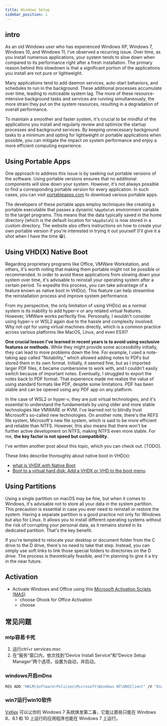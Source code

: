 ```yaml
---
title: Windows Setup
sidebar_position: 1
---
```

## intro
As an old Windows user who has experienced Windows XP, Windows 7, Windows 10, and Windows 11, I've observed a recurring issue. Over time, as you install numerous applications, your system tends to slow down when compared to its performance right after a fresh installation. The primary reason behind this slowdown is that a significant portion of the applications you install are not pure or lightweight.

Many applications tend to add daemon services, auto-start behaviors, and schedules to run in the background. These additional processes accumulate over time, leading to noticeable system lag. The more of these resource-intensive background tasks and services are running simultaneously, the more strain they put on the system resources, resulting in a degradation of overall performance.

To maintain a smoother and faster system, it's crucial to be mindful of the applications you install and regularly review and optimize the startup processes and background services. By keeping unnecessary background tasks to a minimum and opting for lightweight or portable applications when possible, you can mitigate the impact on system performance and enjoy a more efficient computing experience.



## Using Portable Apps

One approach to address this issue is by seeking out portable versions of the software. Using portable versions ensures that no additional components will slow down your system. However, it's not always possible to find a corresponding portable version for every application. In such cases, you can visit [portableapps.com](https://portableapps.com/) to download various portable apps.

The developers of these portable apps employ techniques like creating a portable executable that passes a dynamic `%AppData%` environment variable to the target programs. This means that the data typically saved in the home directory (which is the default location for `%AppData%`) is now stored in a custom directory. The website also offers instructions on how to create your own portable version if you're interested in trying it out yourself (I'll give it a shot when I have the time 😁).



## Using VHD(X) Native Boot

Regarding proprietary programs like Office, VMWare Workstation, and others, it's worth noting that making them portable might not be possible or recommended. In order to avoid these applications from slowing down your system over time, it's advisable to reinstall your operating system after a certain period. To expedite this process, you can take advantage of a feature known as native boot in VHD(x). This feature can help streamline the reinstallation process and improve system performance.

From my perspective, the only limitation of using VHD(x) as a normal system is its inability to add hyper-v or any related virtual features. However, VMWare works perfectly fine. Personally, I wouldn't consider using hyper-v or WSL2 again due to the hassle and complexity involved. Why not opt for using virtual machines directly, which is a common practice across various platforms like MacOS, Linux, and even ESXI?

**One crucial lesson I've learned in recent years is to avoid using exclusive features or methods.** While they might provide some accessibility initially, they can lead to more problems down the line. For example, I used a note-taking app called "Notability," which allowed adding notes to PDFs but stored them in its own format. Initially, it seemed fine, but as I imported larger PDF files, it became cumbersome to work with, and I couldn't easily switch because of important notes. Eventually, I struggled to export the notes back to PDF format. That experience made me realize the value of using standard formats like PDF, despite some limitations. PDF has been stable and can be opened using any PDF app on any platform.

In the case of WSL2 or hyper-v, they are just virtual technologies, and it's essential to understand the fundamentals by using older and more stable technologies like VMWARE or KVM. I've learned not to blindly trust Microsoft's so-called new technologies. On another note, there's the REFS file system, Microsoft's new file system, which is said to be more efficient and reliable than NTFS. However, this also means that there won't be further active development on NTFS, making NTFS even more stable. For me, **the key factor is not speed but compatibility**.

I've written another post about this topic, which you can check out. [TODO].

These links describe thoroughly about native boot in VHD(x):

*  [what is VHDX with Native Boot](https://learn.microsoft.com/en-us/windows-hardware/manufacture/desktop/deploy-windows-on-a-vhd--native-boot?view=windows-11)
* [Boot to a virtual hard disk: Add a VHDX or VHD to the boot menu](https://learn.microsoft.com/en-us/windows-hardware/manufacture/desktop/boot-to-vhd--native-boot--add-a-virtual-hard-disk-to-the-boot-menu?view=windows-11).



## Using Partitions

Using a single partition on macOS may be fine, but when it comes to Windows, it's advisable not to store all your data in the system partition. This precaution is essential in case you ever need to reinstall or restore the system. Having a separate partition is a good practice not only for Windows but also for Linux. It allows you to install different operating systems without the risk of corrupting your personal data, as it remains stored in its dedicated partition. That's the key benefit.

If you're tempted to relocate your desktop or document folder from the C drive to the D drive, there's no need to take that step. Instead, you can simply use soft links to link those special folders to directories on the D drive. The process is theoretically feasible, and I'm planning to give it a try in the near future.


## Activation
* Activate Windows and Office using this [Microsoft Activation Scripts (MAS)](https://massgrave.dev/)
  * choose Ohook for Office Activation
  * choose 



## 常见问题
### mtp容易卡死
1. 运行ctrl+r services.msc
2. 在“服务”窗口内，依次找到“Device Install Service”和“Device Setup Manager”两个选项，设置为自动，并启动。

### windows开启mDns
```bash
REG ADD "HKLM\Software\Policies\Microsoft\Windows NT\DNSClient" /V "EnableMulticast" /D "0" /T REG_DWORD /F
```

### win7运行win10软件
[VxKex](https://github.com/i486/VxKex) 可以让你的 Windows 7 系统焕发第二春，它能让那些只能在 Windows 8、8.1 和 10 上运行的应用程序也能在 Windows 7 上运行。

